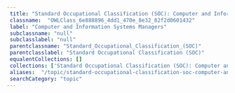 ```yaml
--- 
 title: "Standard Occupational Classification (SOC): Computer and Information Systems Managers" 
 classname:  "OWLClass_6e888896_4dd1_470e_8e32_82f2d0601432" 
 label: "Computer and Information Systems Managers" 
 subclassname: "null" 
 subclasslabel: "null" 
 parentclassname: "Standard_Occupational_Classification_(SOC)" 
 parentclasslabel: "Standard Occupational Classification (SOC)" 
 equalentCollections: [] 
 collections: ['Standard Occupational Classification (SOC): Computer and Information Systems Managers']
 aliases:  "/topic/standard-occupational-classification-soc-computer-and-information-systems-managers"  
 searchCategory: "topic" 
---
```

